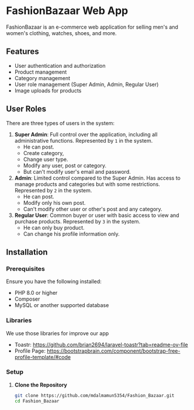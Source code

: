 
# FashionBazaar Web App

FashionBazaar is an e-commerce web application for selling men's and women's clothing, watches, shoes, and more.

## Features

- User authentication and authorization
- Product management
- Category management
- User role management (Super Admin, Admin, Regular User)
- Image uploads for products

## User Roles

There are three types of users in the system:

1. **Super Admin**: Full control over the application, including all administrative functions. Represented by `1` in the system.
    - He can post.
    - Create category,
    - Change user type.
    - Modify any user, post or category.
    - But can't modify user's email and password.
2. **Admin**: Limited control compared to the Super Admin. Has access to manage products and categories but with some restrictions. Represented by `2` in the system.
    - He can post.
    - Modify only his own post.
    - Can't modify other user or other's post and any category.
3. **Regular User**: Common buyer or user with basic access to view and purchase products. Represented by `3` in the system.
    - He can only buy product.
    - Can change his profile information only.

## Installation

### Prerequisites

Ensure you have the following installed:
- PHP 8.0 or higher
- Composer
- MySQL or another supported database

### Libraries
We use those libraries for improve our app
- Toastr: https://github.com/brian2694/laravel-toastr?tab=readme-ov-file
- Profile Page: https://bootstrapbrain.com/component/bootstrap-free-profile-template/#code

### Setup

1. **Clone the Repository**

   ```bash
   git clone https://github.com/mdalmamun5354/Fashion_Bazaar.git
   cd Fashion_Bazaar
